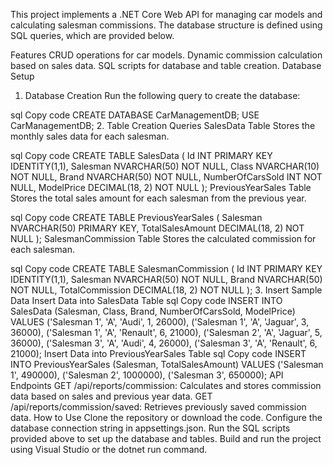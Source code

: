 This project implements a .NET Core Web API for managing car models and calculating salesman commissions. The database structure is defined using SQL queries, which are provided below.

Features
CRUD operations for car models.
Dynamic commission calculation based on sales data.
SQL scripts for database and table creation.
Database Setup
1. Database Creation
Run the following query to create the database:

sql
Copy code
CREATE DATABASE CarManagementDB;
USE CarManagementDB;
2. Table Creation Queries
SalesData Table
Stores the monthly sales data for each salesman.

sql
Copy code
CREATE TABLE SalesData (
    Id INT PRIMARY KEY IDENTITY(1,1),
    Salesman NVARCHAR(50) NOT NULL,
    Class NVARCHAR(10) NOT NULL,
    Brand NVARCHAR(50) NOT NULL,
    NumberOfCarsSold INT NOT NULL,
    ModelPrice DECIMAL(18, 2) NOT NULL
);
PreviousYearSales Table
Stores the total sales amount for each salesman from the previous year.

sql
Copy code
CREATE TABLE PreviousYearSales (
    Salesman NVARCHAR(50) PRIMARY KEY,
    TotalSalesAmount DECIMAL(18, 2) NOT NULL
);
SalesmanCommission Table
Stores the calculated commission for each salesman.

sql
Copy code
CREATE TABLE SalesmanCommission (
    Id INT PRIMARY KEY IDENTITY(1,1),
    Salesman NVARCHAR(50) NOT NULL,
    Brand NVARCHAR(50) NOT NULL,
    TotalCommission DECIMAL(18, 2) NOT NULL
);
3. Insert Sample Data
Insert Data into SalesData Table
sql
Copy code
INSERT INTO SalesData (Salesman, Class, Brand, NumberOfCarsSold, ModelPrice)
VALUES
('Salesman 1', 'A', 'Audi', 1, 26000),
('Salesman 1', 'A', 'Jaguar', 3, 36000),
('Salesman 1', 'A', 'Renault', 6, 21000),
('Salesman 2', 'A', 'Jaguar', 5, 36000),
('Salesman 3', 'A', 'Audi', 4, 26000),
('Salesman 3', 'A', 'Renault', 6, 21000);
Insert Data into PreviousYearSales Table
sql
Copy code
INSERT INTO PreviousYearSales (Salesman, TotalSalesAmount)
VALUES
('Salesman 1', 490000),
('Salesman 2', 1000000),
('Salesman 3', 650000);
API Endpoints
GET /api/reports/commission: Calculates and stores commission data based on sales and previous year data.
GET /api/reports/commission/saved: Retrieves previously saved commission data.
How to Use
Clone the repository or download the code.
Configure the database connection string in appsettings.json.
Run the SQL scripts provided above to set up the database and tables.
Build and run the project using Visual Studio or the dotnet run command.
